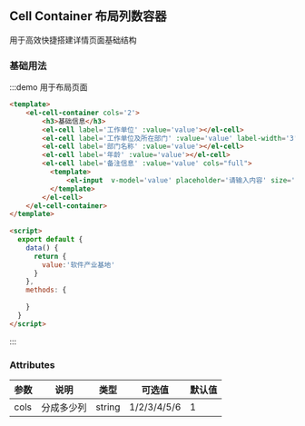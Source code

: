 ## Cell Container 布局列数容器
用于高效快捷搭建详情页面基础结构

### 基础用法
  

:::demo 用于布局页面

```html 
<template>  
    <el-cell-container cols='2'>
        <h3>基础信息</h3> 
        <el-cell label='工作单位' :value='value'></el-cell>
        <el-cell label='工作单位及所在部门' :value='value' label-width='3'></el-cell>
        <el-cell label='部门名称' :value='value'></el-cell>
        <el-cell label='年龄' :value='value'></el-cell>
        <el-cell label='备注信息' :value='value' cols="full">
          <template>
              <el-input  v-model='value' placeholder='请输入内容' size='small'></el-input>
          </template>
        </el-cell>
    </el-cell-container>
</template>
 
<script>
  export default {
    data() {
      return {
        value:'软件产业基地' 
      }
    },
    methods: {
      
    }
  }
</script>
```
:::
  
### Attributes
| 参数      | 说明          | 类型      | 可选值                           | 默认值  |
|---------- |-------------- |---------- |--------------------------------  |-------- |
| cols      | 分成多少列     | string | 1/2/3/4/5/6 | 1 |
